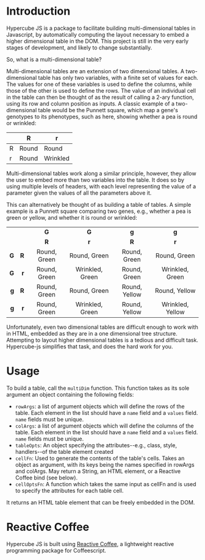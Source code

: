 # Introduction

Hypercube JS is a package to facilitate building multi-dimensional tables in Javascript, by automatically computing
the layout necessary to embed a higher dimensional table in the DOM. This project is still in the very early stages of
development, and likely to change substantially.

So, what is a multi-dimensional table?

Multi-dimensional tables are an extension of two dimensional tables. A two-dimensional table has only two
variables, with a finite set of values for each. The values for one of these variables is used to define the columns,
while those of the other is used to define the rows. The value of an individual cell in the table can then be thought of
as the result of calling a 2-ary function, using its row and column position as inputs. A classic example of a 
two-dimensional table would be the Punnett square, which map a gene's genotypes to its phenotypes, such as here, 
showing whether a pea is round or wrinkled:

|     |  R  |  r  |
| --- | --- | --- |
|  R  | Round | Round |
|  r  | Round | Wrinkled |
 
 
Multi-dimensional tables work along a similar principle, however, they allow the user to embed more than two variables
into the table. It does so by using multiple levels of headers, with each level representing the value of a parameter
given the values of all the parameters above it.

This can alternatively be thought of as building a table of tables. A simple example is a Punnett square comparing
two genes, e.g., whether a pea is green or yellow, and whether it is round or wrinkled:

|      |      |       |       |       |       |
| ---: | ---: | :---: | :---: | :---: | :---: |
|      |      | **G** | **G** | **g** | **g** |
|      |      | **R** | **r** | **R** | **r** |
|**G** |**R** |  Round, Green  |  Round, Green  |  Round, Green  |  Round, Green  |
|**G** |**r** |  Round, Green  |  Wrinkled, Green  |  Round, Green  |  Wrinkled, Green  |
|**g** |**R** |  Round, Green  |  Round, Green  |  Round, Yellow  |  Round, Yellow  |
|**g** |**r** |  Round, Green  |  Wrinkled, Green  |  Round, Yellow  |  Wrinkled, Yellow  |

Unfortunately, even two dimensional tables are difficult enough to work with in HTML, embedded as they are in a one dimensional tree structure. Attempting to layout higher dimensional tables is a tedious and difficult task. Hypercube-js simplifies that task, and does the hard work for you.

# Usage

To build a table, call the `multiDim` function. This function takes as its sole argument an object containing the 
following fields:

* `rowArgs`: a list of argument objects which will define the rows of the table. Each element in the list should have
a `name` field and a `values` field. `name` fields must be unique.
* `colArgs`: a list of argument objects which will define the columns of the table. Each element in the list should have
a `name` field and a `values` field. `name` fields must be unique.
* `tableOpts`: An object specifying the attributes--e.g., class, style, handlers--of the table element created
* `cellFn`: Used to generate the contents of the table's cells. Takes an object as argument, with its keys being the 
names specified in rowArgs and colArgs. May return a String, an HTML element, or a Reactive Coffee bind (see below).
* `cellOptsFn`: A function which takes the same input as cellFn and is used to specify the attributes for each table 
cell.

It returns an HTML table element that can be freely embedded in the DOM. 

# Reactive Coffee

Hypercube JS is built using [Reactive Coffee](https://yang.github.io/reactive-coffee/), a lightweight reactive 
programming package for Coffeescript.
